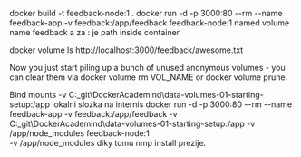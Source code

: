 docker build -t feedback-node:1 .
docker run -d -p 3000:80 --rm --name feedback-app -v feedback:/app/feedback  feedback-node:1
named volume name feedback a za : je path inside container

docker volume ls
http://localhost:3000/feedback/awesome.txt


Now you just start piling up a bunch of unused anonymous volumes - you can clear them via docker volume rm VOL_NAME or docker volume prune.

Bind mounts -v C:\_git\DockerAcademind\data-volumes-01-starting-setup:/app
lokalni slozka na internis
docker run -d -p 3000:80 --rm --name feedback-app -v feedback:/app/feedback  -v C:\_git\DockerAcademind\data-volumes-01-starting-setup:/app -v /app/node_modules feedback-node:1    
-v /app/node_modules diky tomu nmp install prezije.